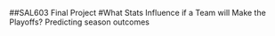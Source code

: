 ##SAL603 Final Project
#What Stats Influence if a Team will Make the Playoffs?
Predicting season outcomes
